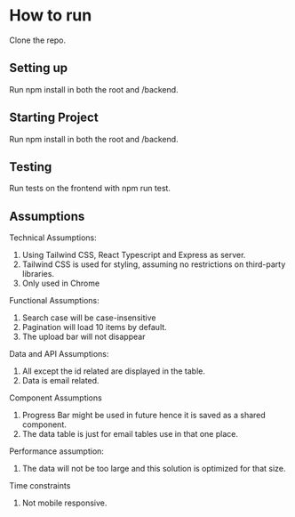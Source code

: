 # How to run
Clone the repo.

## Setting up
Run npm install in both the root and /backend.

## Starting Project
Run npm install in both the root and /backend.

## Testing
Run tests on the frontend with npm run test.


## Assumptions
Technical Assumptions:
1. Using Tailwind CSS, React Typescript and Express as server.
2. Tailwind CSS is used for styling, assuming no restrictions on third-party libraries.
3. Only used in Chrome

Functional Assumptions:
1. Search case will be case-insensitive 
2. Pagination will load 10 items by default.
3. The upload bar will not disappear

Data and API Assumptions:
1. All except the id related are displayed in the table.
2. Data is email related.

Component Assumptions
1. Progress Bar might be used in future hence it is saved as a shared component.
2. The data table is just for email tables use in that one place.

Performance assumption:
1. The data will not be too large and this solution is optimized for that size.

Time constraints
1. Not mobile responsive.
